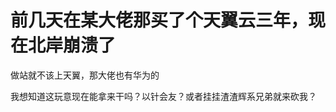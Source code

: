 # 前几天在某大佬那买了个天翼云三年，现在北岸崩溃了


做站就不该上天翼，那大佬也有华为的<img id="aimg_eU1U1" onclick="zoom(this, this.src, 0, 0, 0)" class="zoom" src="https://cdn.jsdelivr.net/gh/hishis/forum-master/public/images/patch.gif" onmouseover="img_onmouseoverfunc(this)" onload="thumbImg(this)" border="0" alt="" />

我想知道这玩意现在能拿来干吗？以针会友？或者挂挂渣渣辉系兄弟就来砍我？<img src="static/image/smiley/yct/016.gif" smilieid="51" border="0" alt="" />
